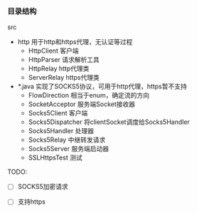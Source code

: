 ### 目录结构
src

- http 用于http和https代理，无认证等过程
  - HttpClient 客户端
  - HttpParser 请求解析工具
  - HttpRelay http代理类
  - ServerRelay https代理类
- *.java 实现了SOCKS5协议，可用于http代理，https暂不支持
  - FlowDirection 相当于enum，确定流的方向
  - SocketAcceptor 服务端Socket接收器
  - Socks5Client 客户端
  - Socks5Dispatcher 将clientSocket调度给Socks5Handler
  - Socks5Handler 处理器
  - Socks5Relay 中继转发请求
  - Socks5Server 服务端启动器
  - SSLHttpsTest 测试





TODO:

- [ ] SOCKS5加密请求

- [ ] 支持https

 

